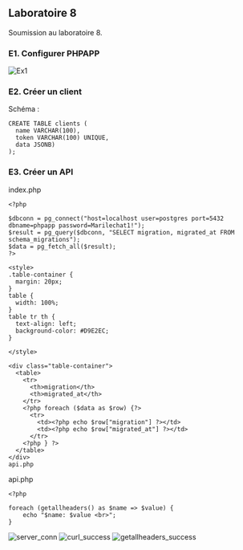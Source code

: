 ## Laboratoire 8
Soumission au laboratoire 8.

### E1. Configurer PHPAPP
![Ex1](https://github.com/vusophie/csi2532_playground/blob/lab08/Ex1.png)

### E2. Créer un client
Schéma :
``` 
CREATE TABLE clients (
  name VARCHAR(100), 
  token VARCHAR(100) UNIQUE,
  data JSONB)
); 
```
### E3. Créer un API
index.php
```
<?php

$dbconn = pg_connect("host=localhost user=postgres port=5432 dbname=phpapp password=Marilechat1!");
$result = pg_query($dbconn, "SELECT migration, migrated_at FROM schema_migrations");
$data = pg_fetch_all($result);
?>

<style>
.table-container {
  margin: 20px;
}
table {
  width: 100%;
}
table tr th {
  text-align: left;
  background-color: #D9E2EC;
}

</style>

<div class="table-container">
  <table>
    <tr>
      <th>migration</th>
      <th>migrated_at</th>
    </tr>
    <?php foreach ($data as $row) {?>
      <tr>
        <td><?php echo $row["migration"] ?></td>
        <td><?php echo $row["migrated_at"] ?></td>
      </tr>
    <?php } ?>
  </table>
</div>
api.php
```
api.php
```
<?php
	
foreach (getallheaders() as $name => $value) {
    echo "$name: $value <br>";
}
```
![server_conn](https://github.com/vusophie/csi2532_playground/blob/lab08/server_conn.png)
![curl_success](https://github.com/vusophie/csi2532_playground/blob/lab08/curl_success.png)
![getallheaders_success](https://github.com/vusophie/csi2532_playground/blob/lab08/getallheaders_success.png)

